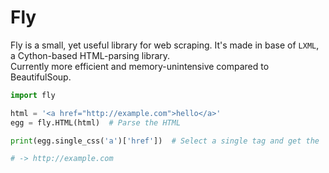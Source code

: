 # Fly
Fly is a small, yet useful library for web scraping. It's made in base of `LXML`, a Cython-based HTML-parsing library.<br>
Currently more efficient and memory-unintensive compared to BeautifulSoup.

```py
import fly

html = '<a href="http://example.com">hello</a>'
egg = fly.HTML(html)  # Parse the HTML

print(egg.single_css('a')['href'])  # Select a single tag and get the `href` attribute

# -> http://example.com
```